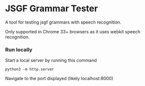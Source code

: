 # JSGF Grammar Tester
A tool for testing jsgf grammars with speech recognition.

Only supported in Chrome 33+ browsers as it uses webkit speech recognition.


### Run locally

Start a local server by running this command

`python3 -m http.server`

Navigate to the port displayed (likely localhost:8000)